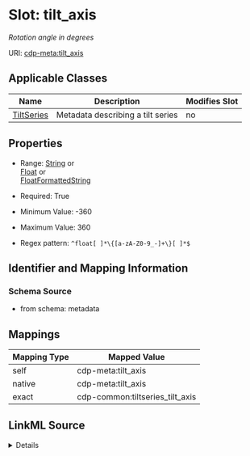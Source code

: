 

# Slot: tilt_axis


_Rotation angle in degrees_



URI: [cdp-meta:tilt_axis](metadatatilt_axis)



<!-- no inheritance hierarchy -->





## Applicable Classes

| Name | Description | Modifies Slot |
| --- | --- | --- |
| [TiltSeries](TiltSeries.md) | Metadata describing a tilt series |  no  |







## Properties

* Range: [String](String.md)&nbsp;or&nbsp;<br />[Float](Float.md)&nbsp;or&nbsp;<br />[FloatFormattedString](FloatFormattedString.md)

* Required: True

* Minimum Value: -360

* Maximum Value: 360

* Regex pattern: `^float[ ]*\{[a-zA-Z0-9_-]+\}[ ]*$`





## Identifier and Mapping Information







### Schema Source


* from schema: metadata




## Mappings

| Mapping Type | Mapped Value |
| ---  | ---  |
| self | cdp-meta:tilt_axis |
| native | cdp-meta:tilt_axis |
| exact | cdp-common:tiltseries_tilt_axis |




## LinkML Source

<details>
```yaml
name: tilt_axis
description: Rotation angle in degrees
from_schema: metadata
exact_mappings:
- cdp-common:tiltseries_tilt_axis
rank: 1000
alias: tilt_axis
owner: TiltSeries
domain_of:
- TiltSeries
range: string
required: true
inlined: true
inlined_as_list: true
minimum_value: -360
maximum_value: 360
pattern: ^float[ ]*\{[a-zA-Z0-9_-]+\}[ ]*$
unit:
  symbol: °
  descriptive_name: degrees
any_of:
- range: float
  minimum_value: -360
  maximum_value: 360
- range: FloatFormattedString

```
</details>
